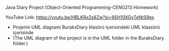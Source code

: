 Java Diary Project (Object-Oriented Programming-CENG213 Homework)

YouTube Link: https://youtu.be/HBLKRx2s8Zw?si=9SH10XGyTeNtS9ex

* Projenin UML diagrami BuraksDiary klasörü içerisindeki UML klaasörü içerisinde
* (The UML diagram of the project is in the UML folder in the BuraksDiary folder.)
